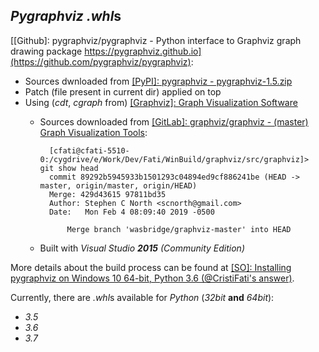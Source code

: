 *Pygraphviz* *.whl*s
--------------------

[[Github]: pygraphviz/pygraphviz - Python interface to Graphviz graph drawing package https://pygraphviz.github.io](https://github.com/pygraphviz/pygraphviz):
- Sources dwnloaded from [[PyPI]: pygraphviz - pygraphviz-1.5.zip](https://files.pythonhosted.org/packages/7e/b1/d6d849ddaf6f11036f9980d433f383d4c13d1ebcfc3cd09bc845bda7e433/pygraphviz-1.5.zip)
- Patch (file present in current dir) applied on top
- Using (*cdt*, *cgraph* from) [[Graphviz]: Graph Visualization Software](https://www.graphviz.org)
    - Sources downloaded from [[GitLab]: graphviz/graphviz - (master) Graph Visualization Tools](https://gitlab.com/graphviz/graphviz):

            [cfati@cfati-5510-0:/cygdrive/e/Work/Dev/Fati/WinBuild/graphviz/src/graphviz]> git show head
            commit 89292b5945933b1501293c04894ed9cf886241be (HEAD -> master, origin/master, origin/HEAD)
            Merge: 429d43615 97811bd35
            Author: Stephen C North <scnorth@gmail.com>
            Date:   Mon Feb 4 08:09:40 2019 -0500

                Merge branch 'wasbridge/graphviz-master' into HEAD

    - Built with *Visual Studio **2015** (Community Edition)*


More details about the build process can be found at [[SO]: Installing pygraphviz on Windows 10 64-bit, Python 3.6 (@CristiFati's answer)](https://stackoverflow.com/questions/45093811/installing-pygraphviz-on-windows-10-64-bit-python-3-6/54890705#54890705).

Currently, there are *.whl*s available for *Python* (*32bit* **and** *64bit*):
- *3.5*
- *3.6*
- *3.7*
